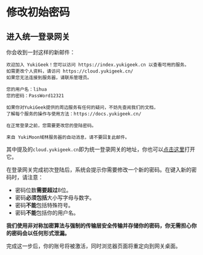 # 修改初始密码

## 进入统一登录网关

你会收到一封这样的新邮件：

```
欢迎加入 YukiGeek！您可以访问 https://index.yukigeek.cn 以查看可用的服务。
如需更改个人资料，请访问 https://cloud.yukigeek.cn/ 
如果您无法连接到服务器，请联系管理员。

您的用户名：lihua
您的密码：PassWord12321

如果你对YukiGeek提供的周边服务有任何的疑问，不妨先查阅我们的文档，
了解每个服务的操作与使用方法：https://docs.yukigeek.cn/

在正常登录之前，您需要更改您的登陆密码。

来自 YukiMoon域林服务器的自动消息，请不要回复此邮件。
```

其中提及的`cloud.yukigeek.cn`即为统一登录网关的地址，你也可以[点击这里](https://cloud.yukigeek.cn/)打开它。

在登录网关完成初次登陆后，系统会提示你需要修改一个新的密码。在键入新的密码时，请注意：

* 密码位数**需要超过**8位。
* 密码**必须包括**大小写字母与数字。
* 密码**不能**包括特殊符号。
* 密码**不能**包括你的用户名。

**我们使用非对称加密算法与强制的传输层安全传输并存储你的密码，你无需担心你的密码会以任何形式泄漏。**

完成这一步后，你的账号将被激活，同时浏览器页面将重定向到网关桌面。
